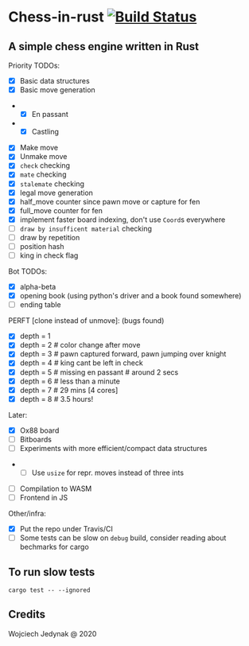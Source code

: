 # Chess-in-rust [![Build Status](https://travis-ci.org/wjzz/chess-in-rust.svg?branch=master)](https://travis-ci.org/wjzz/chess-in-rust)

## A simple chess engine written in Rust

Priority TODOs:

- [x] Basic data structures
- [x] Basic move generation
- - [x] En passant
- - [x] Castling
- [x] Make move
- [x] Unmake move
- [x] `check` checking
- [x] `mate` checking
- [x] `stalemate` checking
- [x] legal move generation
- [x] half_move counter since pawn move or capture for fen
- [x] full_move counter for fen
- [x] implement faster board indexing, don't use `Coord`s everywhere
- [ ] `draw by insufficent material` checking
- [ ] draw by repetition
- [ ] position hash
- [ ] king in check flag

Bot TODOs:

- [x] alpha-beta
- [x] opening book (using python's driver and a book found somewhere)
- [ ] ending table

PERFT [clone instead of unmove]: (bugs found)
- [x] depth = 1
- [x] depth = 2    # color change after move
- [x] depth = 3    # pawn captured forward, pawn jumping over knight
- [x] depth = 4    # king cant be left in check
- [x] depth = 5    # missing en passant # around 2 secs
- [x] depth = 6    # less than a minute
- [x] depth = 7    # 29 mins [4 cores]
- [x] depth = 8    # 3.5 hours!

Later:
- [x] Ox88 board
- [ ] Bitboards
- [ ] Experiments with more efficient/compact data structures
- - [ ] Use `usize` for repr. moves instead of three ints
- [ ] Compilation to WASM
- [ ] Frontend in JS

Other/infra:
- [x] Put the repo under Travis/CI
- [ ] Some tests can be slow on `debug` build, consider reading about bechmarks for cargo

## To run slow tests

`cargo test -- --ignored`

## Credits

Wojciech Jedynak @ 2020
